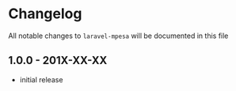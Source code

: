 # Changelog

All notable changes to `laravel-mpesa` will be documented in this file

## 1.0.0 - 201X-XX-XX

- initial release
